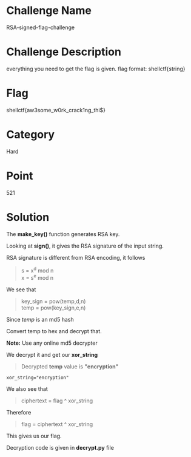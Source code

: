 # Challenge Name
RSA-signed-flag-challenge

# Challenge Description
everything you need to get the flag is given. flag format: shellctf{string}

# Flag 
shellctf{aw3some_w0rk_crack1ng_thi$}

# Category
Hard

# Point
521

# Solution
The **make_key()** function generates RSA key.

Looking at **sign()**, it gives the RSA signature of the input string.

RSA signature is different from RSA encoding, it follows
> s = x<sup>d</sup> mod n\
> x = s<sup>e</sup> mod n

We see that 
> key_sign = pow(temp,d,n)\
> temp = pow(key_sign,e,n)

Since *temp* is an md5 hash

Convert temp to hex and decrypt that. 

**Note:** Use any online md5 decrypter

We decrypt it and get our **xor_string** 

> Decrypted **temp** value is **"encryption"**

    xor_string="encryption"

We also see that
> ciphertext = flag ^ xor_string

Therefore
> flag = ciphertext ^ xor_string

This gives us our flag.

Decryption code is given in **decrypt.py** file
